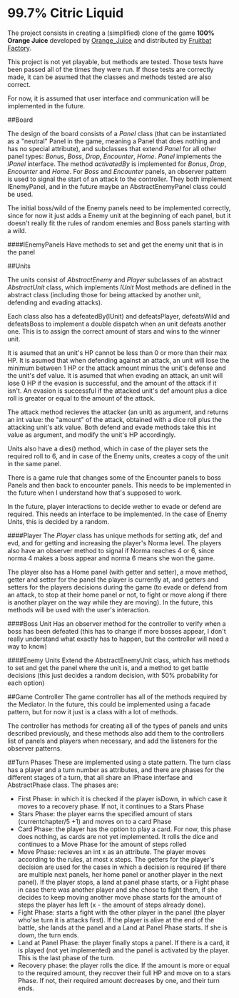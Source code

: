 # 99.7% Citric Liquid

The project consists in creating a (simplified) clone of the game **100% Orange Juice**
developed by [Orange_Juice](http://daidai.moo.jp) and distributed by [Fruitbat Factory](https://fruitbatfactory.com).

This project is not yet playable, but methods are tested. Those tests have been passed all of the times they were run. If those tests are correctly made, it can be asumed that the classes and methods tested are also correct.

For now, it is assumed that user interface and communication will be implemented in the future.



##Board

The design of the board consists of a *Panel* class (that can be instantiated as a "neutral" Panel in the game, meaning a Panel that does nothing and has no special attribute), and subclasses that extend *Panel* for all other panel types: *Bonus*, *Boss*, *Drop*, *Encounter*, *Home*. *Panel* implements the *IPanel* interface. The method *activatedBy* is implemented for *Bonus*, *Drop*, *Encounter* and *Home*.
For *Boss* and *Encounter* panels, an observer pattern is used to signal the start of an attack to the controller. They both implement IEnemyPanel, and in the future maybe an AbstractEnemyPanel class could be used.

The initial boss/wild of the Enemy panels need to be implemented correctly, since for now it just adds a Enemy unit at the beginning of each panel, but it doesn't really fit the rules of random enemies and Boss panels starting with a wild.

####IEnemyPanels
Have methods to set and get the enemy unit that is in the panel



##Units

The units consist of *AbstractEnemy* and *Player* subclasses of an abstract *AbstractUnit* class, which implements *IUnit* Most methods are defined in the abstract class (including those for being attacked by another unit, defending and evading attacks).

Each class also has a defeatedBy(IUnit) and defeatsPlayer, defeatsWild and defeatsBoss to implement a double dispatch when an unit defeats another one. This is to assign the correct amount of stars and wins to the winner unit.

It is asumed that an unit's HP cannot be less than 0 or more than their max HP. It is asumed that when defending against an attack, an unit will lose the minimum between 1 HP or the attack amount minus the unit's defense and the unit's def value. It is asumed that when evading an attack, an unit will lose 0 HP if the evasion is successful, and the amount of the attack if it isn't. An evasion is successful if the attacked unit's def amount plus a dice roll is greater or equal to the amount of the attack.

The attack method recieves the attacker (an unit) as argument, and returns an int value: the "amount" of the attack, obtained with a dice roll plus the attacking unit's atk value. Both defend and evade methods take this int value as argument, and modify the unit's HP accordingly.

Units also have a dies() method, which in case of the player sets the required roll to 6, and in case of the Enemy units, creates a copy of the unit in the same panel.

There is a game rule that changes some of the Encounter panels to boss Panels and then back to encounter panels. This needs to be implemented in the future when I understand how that's supposed to work.

In the future, player interactions to decide wether to evade or defend are required. This needs an interface to be implemented. In the case of Enemy Units, this is decided by a random.

####Player
The *Player* class has unique methods for setting atk, def and evd, and for getting and increasing the player's Norma level. The players also have an observer method to signal if Norma reaches 4 or 6, since norma 4 makes a boss appear and norma 6 means she won the game.

The player also has a Home panel (with getter and setter), a move method, getter and setter for the panel the player is currently at,  and getters and setters for the players decisions during the game (to evade or defend from an attack, to stop at their home panel or not, to fight or move along if there is another player on the way while they are moving). In the future, this methods will be used with the user's interaction.

####Boss Unit
Has an observer method for the controller to verify when a boss has been defeated (this has to change if more bosses appear, I don't really understand what exactly has to happen, but the controller will need a way to know)

####Enemy Units
Extend the AbstractEnemyUnit class, which has methods to set and get the panel where the unit is, and a method to get battle decisions (this just decides a random decision, with 50% probability for each option)




##Game Controller
The game controller has all of the methods required by the Mediator. In the future, this could be implemented using a facade pattern, but for now it just is a class with a lot of methods.

The controller has methods for creating all of the types of panels and units described previously, and these methods also add them to the controllers list of panels and players when necessary, and add the listeners for the observer patterns.



##Turn Phases
These are implemented using a state pattern. The turn class has a player and a turn number as attributes, and there are phases for the different stages of a turn, that all share an IPhase interfase and AbstractPhase class. The phases are:
* First Phase: in which it is checked if the player isDown, in which case it moves to a recovery phase. If not, it continues to a Stars Phase
* Stars Phase: the player earns the specified amount of stars (currentchapter/5 +1) and moves on to a card Phase
* Card Phase: the player has the option to play a card. For now, this phase does nothing, as cards are not yet implemented. It rolls the dice and continues to a Move Phase for the amount of steps rolled
* Move Phase: recieves an int x as an attribute. The player moves according to the rules, at most x steps. 
The getters for the player's decision are used for the cases in which a decision is required (if there are multiple next panels, her home panel or another player in the next panel). If the player stops, a land at panel phase starts, or a Fight phase in case there was another player and she chose to fight them, if she decides to keep moving another move phase starts for the amount of steps the player has left (x - the amount of steps already done).
* Fight Phase: starts a fight with the other player in the panel (the player who'se turn it is attacks first). If the player is alive at the end of the battle, she lands at the panel and a Land at Panel Phase starts. If she is down, the turn ends.
* Land at Panel Phase: the player finally stops a panel. If there is a card, it is played (not yet implemented) and the panel is activated by the player. This is the last phase of the turn.
* Recovery phase: the player rolls the dice. If the amount is more or equal to the required amount, they recover their full HP and move on to a stars Phase. If not, their required amount decreases by one, and their turn ends.
